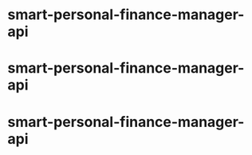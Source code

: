 # smart-personal-finance-manager-api
# smart-personal-finance-manager-api
# smart-personal-finance-manager-api
